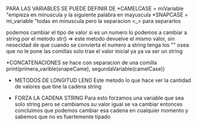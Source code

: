 PARA LAS VARIABLES SE PUEDE DEFINIR DE 
*CAMELCASE = miVariable "empieza en minuscula y la siguiente palabra en mayuscula 
*SNAPCASE = mi_variable "todas en minuscula pero la separacion <_> para separarlos

podemos cambiar el tipo de valor si es un numero lo podemos a cambiar a string por el metodo 
str() => este metodo devuelve el mismo valor, sin nesecidad de que cuando se convierta el numero a string tenga los "" osea que no le pone las comillas solo trae el valor inicial ya ya va ser un string 

*CONCATENACIONES se hace con separacion de una comilla 
 print(primera_varible(snapeCame), segundaVariable(camelCase))

* METODOS DE LONGITUD LEN()
  Este metodo lo que hace ver la cantidad de valores que tine la cadena string 

* FORZA LA CADENA STRING 
   Para esto forzamos una variable que sea solo string pero se cambiamos su valor igual se va cambiar 
   entonces concluimos que podemos cambiar esa cadena en cualquier momento y sabemos que no es fuertemente tipado 
